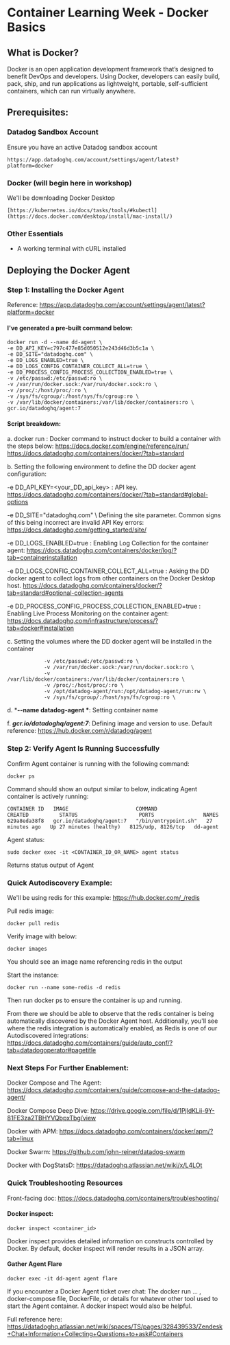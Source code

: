 # Container Learning Week - Docker Basics

## What is Docker?
Docker is an open application development framework that’s designed to benefit DevOps and developers. Using Docker, developers can easily build, pack, ship, and run applications as lightweight, portable, self-sufficient containers, which can run virtually anywhere.



## Prerequisites:

### Datadog Sandbox Account

Ensure you have an active Datadog sandbox account
```
https://app.datadoghq.com/account/settings/agent/latest?platform=docker
```

### Docker (will begin here in workshop)

We'll be downloading Docker Desktop
```
[https://kubernetes.io/docs/tasks/tools/#kubectl](https://docs.docker.com/desktop/install/mac-install/)
```

### Other Essentials

- A working terminal with cURL installed


## Deploying the Docker Agent

### Step 1: Installing the Docker Agent

Reference: https://app.datadoghq.com/account/settings/agent/latest?platform=docker

#### I've generated a pre-built command below:
```
docker run -d --name dd-agent \
-e DD_API_KEY=c797c477e85d050512e243d46d3b5c1a \
-e DD_SITE="datadoghq.com" \
-e DD_LOGS_ENABLED=true \
-e DD_LOGS_CONFIG_CONTAINER_COLLECT_ALL=true \
-e DD_PROCESS_CONFIG_PROCESS_COLLECTION_ENABLED=true \
-v /etc/passwd:/etc/passwd:ro \
-v /var/run/docker.sock:/var/run/docker.sock:ro \
-v /proc/:/host/proc/:ro \
-v /sys/fs/cgroup/:/host/sys/fs/cgroup:ro \
-v /var/lib/docker/containers:/var/lib/docker/containers:ro \
gcr.io/datadoghq/agent:7
```
#### Script breakdown: 

a.  docker run \: Docker command to instruct docker to build a container with the steps below: 
https://docs.docker.com/engine/reference/run/  
https://docs.datadoghq.com/containers/docker/?tab=standard 

        
b. Setting the following environment to define the DD docker agent configuration:

-e DD_API_KEY=<your_DD_api_key> \: API key. https://docs.datadoghq.com/containers/docker/?tab=standard#global-options 
           
-e DD_SITE="datadoghq.com" \ Defining the site parameter. Common signs of this being incorrect are invalid API Key errors: https://docs.datadoghq.com/getting_started/site/
           
-e DD_LOGS_ENABLED=true \: Enabling Log Collection for the container agent: https://docs.datadoghq.com/containers/docker/log/?tab=containerinstallation
           
-e DD_LOGS_CONFIG_CONTAINER_COLLECT_ALL=true \: Asking the DD docker agent to collect logs from other containers on the Docker Desktop host. https://docs.datadoghq.com/containers/docker/?tab=standard#optional-collection-agents 
           
-e DD_PROCESS_CONFIG_PROCESS_COLLECTION_ENABLED=true \: Enabling Live Process Monitoring on the container agent: https://docs.datadoghq.com/infrastructure/process/?tab=docker#installation

           
c. Setting the volumes where the DD docker agent will be installed in the container
```
            -v /etc/passwd:/etc/passwd:ro \
            -v /var/run/docker.sock:/var/run/docker.sock:ro \
            -v /var/lib/docker/containers:/var/lib/docker/containers:ro \
            -v /proc/:/host/proc/:ro \
            -v /opt/datadog-agent/run:/opt/datadog-agent/run:rw \
            -v /sys/fs/cgroup/:/host/sys/fs/cgroup:ro \
```
            
d. ***--name datadog-agent \***: Setting container name

        
f. ***gcr.io/datadoghq/agent:7***: Defining image and version to use. Default reference: https://hub.docker.com/r/datadog/agent 

### Step 2: Verify Agent Is Running Successfully

Confirm Agent container is running with the following command:
```
docker ps
```
Command should show an output similar to below, indicating Agent container is actively running:
```
CONTAINER ID   IMAGE                      COMMAND                CREATED          STATUS                    PORTS                NAMES
629a8eda38f8   gcr.io/datadoghq/agent:7   "/bin/entrypoint.sh"   27 minutes ago   Up 27 minutes (healthy)   8125/udp, 8126/tcp   dd-agent
```

Agent status:
```
sudo docker exec -it <CONTAINER_ID_OR_NAME> agent status
```
Returns status output of Agent

### Quick Autodiscovery Example:

We'll be using redis for this example: https://hub.docker.com/_/redis

Pull redis image:
```
docker pull redis
```

Verify image with below:
```
docker images
```
You should see an image name referencing redis in the output

Start the instance:
```
docker run --name some-redis -d redis
```
Then run docker ps to ensure the container is up and running.

From there we should be able to observe that the redis container is being automatically discovered by the Docker Agent host. Additionally, you'll see where the redis integration is automatically enabled, as Redis is one of our Autodiscovered integrations: https://docs.datadoghq.com/containers/guide/auto_conf/?tab=datadogoperator#pagetitle



### Next Steps For Further Enablement:

Docker Compose and The Agent: https://docs.datadoghq.com/containers/guide/compose-and-the-datadog-agent/

Docker Compose Deep Dive: https://drive.google.com/file/d/1PjldKLii-9Y-81FE3za2TBHYVQbpxTbg/view

Docker with APM: https://docs.datadoghq.com/containers/docker/apm/?tab=linux

Docker Swarm: https://github.com/john-reiner/datadog-swarm

Docker with DogStatsD: https://datadoghq.atlassian.net/wiki/x/L4LOt


### Quick Troubleshooting Resources

Front-facing doc: https://docs.datadoghq.com/containers/troubleshooting/

#### Docker inspect:
```
docker inspect <container_id>
```
Docker inspect provides detailed information on constructs controlled by Docker. By default, docker inspect will render results in a JSON array.

#### Gather Agent Flare
```
docker exec -it dd-agent agent flare
```

If you encounter a Docker Agent ticket over chat:
The docker run ... , docker-compose file, DockerFile, or details for whatever other tool used to start the Agent container. A docker inspect <Agent Container> would also be helpful.

Full reference here: https://datadoghq.atlassian.net/wiki/spaces/TS/pages/328439533/Zendesk+Chat+Information+Collecting+Questions+to+ask#Containers








